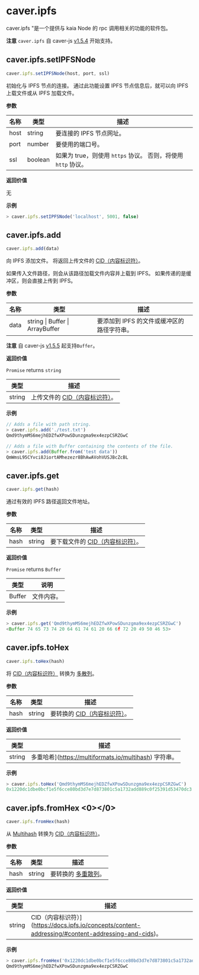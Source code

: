 # caver.ipfs

caver.ipfs "是一个提供与 kaia Node 的 rpc 调用相关的功能的软件包。

**注意** `caver.ipfs` 自 caver-js [v1.5.4](https://www.npmjs.com/package/caver-js/v/1.5.4) 开始支持。

## caver.ipfs.setIPFSNode<a id="caver-ipfs-setipfsnode"></a>

```javascript
caver.ipfs.setIPFSNode(host, port, ssl)
```

初始化与 IPFS 节点的连接。 通过此功能设置 IPFS 节点信息后，就可以向 IPFS 上载文件或从 IPFS 加载文件。

**参数**

| 名称   | 类型      | 描述                                         |
| ---- | ------- | ------------------------------------------ |
| host | string  | 要连接的 IPFS 节点网址。                            |
| port | number  | 要使用的端口号。                                   |
| ssl  | boolean | 如果为 true，则使用 `https` 协议。 否则，将使用 `http` 协议。 |

**返回价值**

无

**示例**

```javascript
> caver.ipfs.setIPFSNode('localhost', 5001, false)
```

## caver.ipfs.add<a id="caver-ipfs-add"></a>

```javascript
caver.ipfs.add(data)
```

向 IPFS 添加文件。 将返回上传文件的 [CID（内容标识符）](https://docs.ipfs.io/concepts/content-addressing/#content-addressing-and-cids)。

如果传入文件路径，则会从该路径加载文件内容并上载到 IPFS。 如果传递的是缓冲区，则会直接上传到 IPFS。

**参数**

| 名称   | 类型                                  | 描述                       |
| ---- | ----------------------------------- | ------------------------ |
| data | string \\| Buffer \\| ArrayBuffer | 要添加到 IPFS 的文件或缓冲区的路径字符串。 |

**注意** 自 caver-js [v1.5.5](https://www.npmjs.com/package/caver-js/v/1.5.5) 起支持`Buffer`。

**返回价值**

`Promise` returns `string`

| 类型     | 描述                                                                                                 |
| ------ | -------------------------------------------------------------------------------------------------- |
| string | 上传文件的 [CID（内容标识符）](https://docs.ipfs.io/concepts/content-addressing/#content-addressing-and-cids)。 |

**示例**

```javascript
// Adds a file with path string.
> caver.ipfs.add('./test.txt')
Qmd9thymMS6mejhEDZfwXPowSDunzgma9ex4ezpCSRZGwC

// Adds a file with Buffer containing the contents of the file.
> caver.ipfs.add(Buffer.from('test data'))
QmWmsL95CYvci8JiortAMhezezr8BhAwAVohVUSJBcZcBL
```

## caver.ipfs.get<a id="caver-ipfs-get"></a>

```javascript
caver.ipfs.get(hash)
```

通过有效的 IPFS 路径返回文件地址。

**参数**

| 名称   | 类型     | 描述                                                                                                  |
| ---- | ------ | --------------------------------------------------------------------------------------------------- |
| hash | string | 要下载文件的 [CID（内容标识符）](https://docs.ipfs.io/concepts/content-addressing/#content-addressing-and-cids)。 |

**返回价值**

`Promise` returns `Buffer`

| 类型     | 说明    |
| ------ | ----- |
| Buffer | 文件内容。 |

**示例**

```javascript
> caver.ipfs.get('Qmd9thymMS6mejhEDZfwXPowSDunzgma9ex4ezpCSRZGwC')
<Buffer 74 65 73 74 20 64 61 74 61 20 66 6f 72 20 49 50 46 53>
```

## caver.ipfs.toHex<a id="caver-ipfs-tohex"></a>

```javascript
caver.ipfs.toHex(hash)
```

将 [CID（内容标识符）](https://docs.ipfs.io/concepts/content-addressing/#content-addressing-and-cids) 转换为 [多散列](https://multiformats.io/multihash)。

**参数**

| 名称   | 类型     | 描述                                                                                                |
| ---- | ------ | ------------------------------------------------------------------------------------------------- |
| hash | string | 要转换的 [CID（内容标识符）](https://docs.ipfs.io/concepts/content-addressing/#content-addressing-and-cids)。 |

**返回价值**

| 类型     | 描述                                                                                                                         |
| ------ | -------------------------------------------------------------------------------------------------------------------------- |
| string | 多重哈希](https://multiformats.io/multihash) 字符串。 |

**示例**

```javascript
> caver.ipfs.toHex('Qmd9thymMS6mejhEDZfwXPowSDunzgma9ex4ezpCSRZGwC')
0x1220dc1dbe0bcf1e5f6cce80bd3d7e7d873801c5a1732add889c0f25391d53470dc3
```

## caver.ipfs.fromHex <0></0>

```javascript
caver.ipfs.fromHex(hash)
```

从 [Multihash](https://multiformats.io/multihash) 转换为 [CID（内容标识符）](https://docs.ipfs.io/concepts/content-addressing/#content-addressing-and-cids)。

**参数**

| 名称   | 类型     | 描述                                              |
| ---- | ------ | ----------------------------------------------- |
| hash | string | 要转换的 [多重散列](https://multiformats.io/multihash)。 |

**返回价值**

| 类型     | 描述                                                                                                                                                                                       |
| ------ | ---------------------------------------------------------------------------------------------------------------------------------------------------------------------------------------- |
| string | CID（内容标识符）](https://docs.ipfs.io/concepts/content-addressing/#content-addressing-and-cids)。 |

**示例**

```javascript
> caver.ipfs.fromHex('0x1220dc1dbe0bcf1e5f6cce80bd3d7e7d873801c5a1732add889c0f25391d53470dc3')
Qmd9thymMS6mejhEDZfwXPowSDunzgma9ex4ezpCSRZGwC
```
